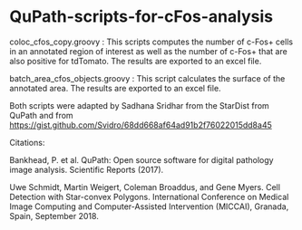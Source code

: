 # QuPath-scripts-for-cFos-analysis

coloc_cfos_copy.groovy : This scripts computes the number of c-Fos+ cells in an annotated region of interest as well as the number of c-Fos+ that are also positive for tdTomato. 
The results are exported to an excel file. 

batch_area_cfos_objects.groovy : This script calculates the surface of the annotated area.
The results are exported to an excel file. 

Both scripts were adapted by Sadhana Sridhar from the StarDist from QuPath and from https://gist.github.com/Svidro/68dd668af64ad91b2f76022015dd8a45 

Citations:

Bankhead, P. et al. QuPath: Open source software for digital pathology image analysis. Scientific Reports (2017).

Uwe Schmidt, Martin Weigert, Coleman Broaddus, and Gene Myers. Cell Detection with Star-convex Polygons. International Conference on Medical Image Computing and Computer-Assisted Intervention (MICCAI), Granada, Spain, September 2018.
